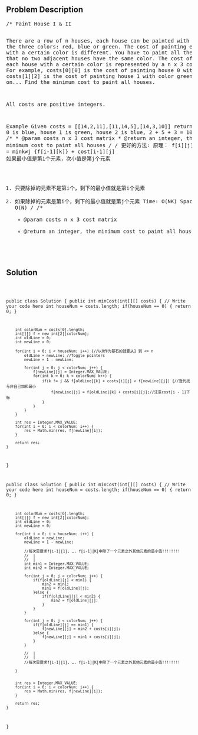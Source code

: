 <!--
<style>
  body { font-family: Arial, sans-serif; }
  .container { max-width: 100%; margin: auto; padding: 10px; }
  .comment-block { background-color: #f9f9f9; padding: 10px; border-left: 5px solid #ccc; max-width: 400px; margin: 20px auto; overflow-wrap: break-word; white-space: pre-wrap; }
  .code-block { background-color: #f4f4f4; padding: 10px; border: 1px solid #ddd; }
</style>
-->

<div class='container'>
<h2>Problem Description</h2>
<div class='comment-block'>
<pre>
/* Paint House I & II

There are a row of n houses, each house can be painted with one of the three colors: red, blue or green. 
The cost of painting each house with a certain color is different. 
You have to paint all the houses such that no two adjacent houses have the same color.
The cost of painting each house with a certain color is represented by a n x 3 cost matrix. 
For example, costs[0][0] is the cost of painting house 0 with color red; costs[1][2] is the cost of painting house 1 with color green, and so on... 
Find the minimum cost to paint all houses.

All costs are positive integers.

Example
Given costs = [[14,2,11],[11,14,5],[14,3,10]] return 10
house 0 is blue, house 1 is green, house 2 is blue, 2 + 5 + 3 = 10
*/
    /**
     * @param costs n x 3 cost matrix
     * @return an integer, the minimum cost to paint all houses
     */
/*
更好的方法: 原理：
f[i][j] = mink≠j {f[i-1][k]} + cost[i-1][j]
如果最小值是第i个元素，次小值是第j个元素
1. 只要除掉的元素不是第i个，剩下的最小值就是第i个元素
2. 如果除掉的元素是第i个，剩下的最小值就是第j个元素
Time: O(NK)
Space: O(N)
*/
    /**
     * @param costs n x 3 cost matrix
     * @return an integer, the minimum cost to paint all houses
     */
</pre>
</div>

<h2>Solution</h2>
<div class='code-block'>
<pre><code class='language-java'>

public class Solution {
    public int minCost(int[][] costs) {
        // Write your code here
        int houseNum = costs.length;
        if(houseNum == 0) {
            return 0;
        }
        
        int colorNum = costs[0].length;
        int[][] f = new int[2][colorNum];
        int oldLine = 0;
        int newLine = 0;
        
        for(int i = 0; i < houseNum; i++) {//以0作为基石的就要从1 到 <= n
            oldLine = newLine; //Toggle pointers
            newLine = 1 - newLine;

            for(int j = 0; j < colorNum; j++) {
                f[newLine][j] = Integer.MAX_VALUE;
                for(int k = 0; k < colorNum; k++) {
                    if(k != j && f[oldLine][k] + costs[i][j] < f[newLine][j]) {//迭代找与非自己加和最小
                        f[newLine][j] = f[oldLine][k] + costs[i][j];//注意cost[i - 1]下标
                    }
                }
            }
        }
        
        int res = Integer.MAX_VALUE;
        for(int i = 0; i < colorNum; i++) {
            res = Math.min(res, f[newLine][i]);
        }
        
        return res;
    }
}




public class Solution {
    public int minCost(int[][] costs) {
        // Write your code here
        int houseNum = costs.length;
        if(houseNum == 0) {
            return 0;
        }
        
        int colorNum = costs[0].length;
        int[][] f = new int[2][colorNum];
        int oldLine = 0;
        int newLine = 0;
        
        for(int i = 0; i < houseNum; i++) {
            oldLine = newLine;
            newLine = 1 - newLine;
            
            //每次需要求f[i-1][1], …, f[i-1][K]中除了一个元素之外其他元素的最小值!!!!!!!!
            //  |
            //  |
            int min1 = Integer.MAX_VALUE;
            int min2 = Integer.MAX_VALUE;
            
            for(int j = 0; j < colorNum; j++) {
                if(f[oldLine][j] < min1) {
                    min2 = min1;
                    min1 = f[oldLine][j];
                }else {
                    if(f[oldLine][j] < min2) {
                        min2 = f[oldLine][j];
                    }
                }
            }
            
            for(int j = 0; j < colorNum; j++) {
                if(f[oldLine][j] == min1) {
                    f[newLine][j] = min2 + costs[i][j];
                }else {
                    f[newLine][j] = min1 + costs[i][j];
                }
            }

            //  |
            //  |
            //每次需要求f[i-1][1], …, f[i-1][K]中除了一个元素之外其他元素的最小值!!!!!!!!

        }
      
      
        int res = Integer.MAX_VALUE;
        for(int i = 0; i < colorNum; i++) {
            res = Math.min(res, f[newLine][i]);
        }
        
        return res;
    }
}
</code></pre>
</div>
</div>
